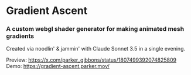 # Gradient Ascent

### A custom webgl shader generator for making animated mesh gradients

Created via noodlin' & jammin' with Claude Sonnet 3.5 in a single evening. 

Preview: https://x.com/parker_gibbons/status/1807499392074825809
Demo: https://gradient-ascent.parker.mov/
